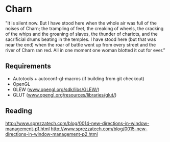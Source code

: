# Charn

"It is silent now. But I have stood here when the whole air was full of the
 noises of Charn; the trampling of feet, the creaking of wheels, the cracking of
 the whips and the groaning of slaves, the thunder of chariots, and the
 sacrificial drums beating in the temples. I have stood here (but that was near
 the end) when the roar of battle went up from every street and the river of
 Charn ran red. All in one moment one woman blotted it out for ever.”

## Requirements

* Autotools + autoconf-gl-macros (if building from git checkout)
* OpenGL
* GLEW (www.opengl.org/sdk/libs/GLEW/)
* GLUT (www.opengl.org/resources/libraries/glut/)

## Reading

http://www.sprezzatech.com/blog/0014-new-directions-in-window-management-p1.html
http://www.sprezzatech.com/blog/0015-new-directions-in-window-management-p2.html

